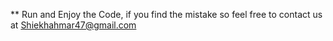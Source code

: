 ** Run and Enjoy the Code, if you find the mistake so feel free to contact us at Shiekhahmar47@gmail.com

